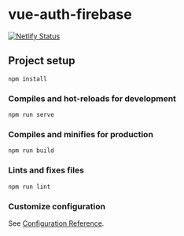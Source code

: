# vue-auth-firebase
[![Netlify Status](https://api.netlify.com/api/v1/badges/33a2ed7e-9d61-4c36-9866-3abdc5ab2648/deploy-status)](https://app.netlify.com/sites/flamboyant-bhabha-f3f3ab/deploys)

## Project setup
```
npm install
```

### Compiles and hot-reloads for development
```
npm run serve
```

### Compiles and minifies for production
```
npm run build
```

### Lints and fixes files
```
npm run lint
```

### Customize configuration
See [Configuration Reference](https://cli.vuejs.org/config/).

